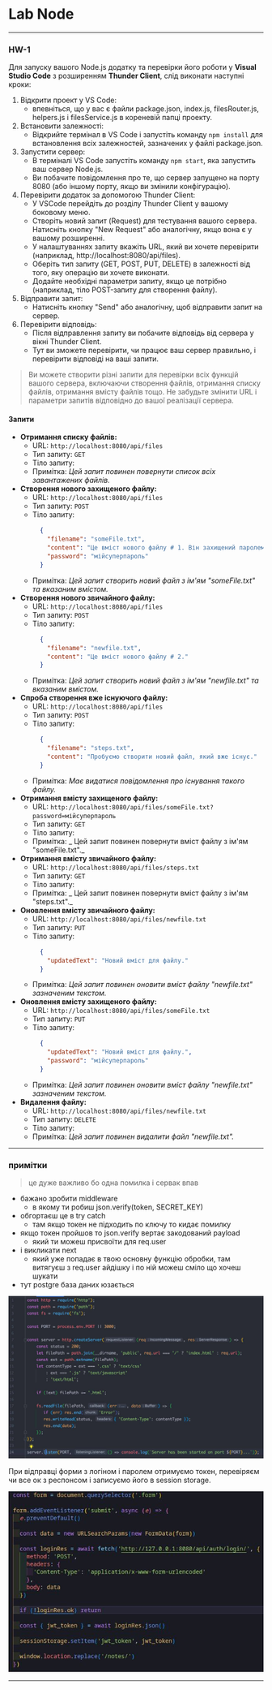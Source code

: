 # Lab Node

- - -

### HW-1

Для запуску вашого Node.js додатку та перевірки його роботи у **Visual Studio Code** з розширенням **Thunder Client**, слід виконати наступні кроки:

1. Відкрити проект у VS Code:
    - впевніться, що у вас є файли package.json, index.js, filesRouter.js, helpers.js і filesService.js в кореневій папці проекту.
2. Встановити залежності:
    - Відкрийте термінал в VS Code і запустіть команду `npm install` для встановлення всіх залежностей, зазначених у файлі package.json.
3. Запустити сервер:
    - В терміналі VS Code запустіть команду `npm start`, яка запустить ваш сервер Node.js.
    - Ви побачите повідомлення про те, що сервер запущено на порту 8080 (або іншому порту, якщо ви змінили конфігурацію).
4. Перевірити додаток за допомогою Thunder Client:
    - У VSCode перейдіть до розділу Thunder Client у вашому боковому меню.
    - Створіть новий запит (Request) для тестування вашого сервера. Натисніть кнопку "New Request" або аналогічну, якщо вона є у вашому розширенні.
    - У налаштуваннях запиту вкажіть URL, який ви хочете перевірити (наприклад, http://localhost:8080/api/files).
    - Оберіть тип запиту (GET, POST, PUT, DELETE) в залежності від того, яку операцію ви хочете виконати.
    - Додайте необхідні параметри запиту, якщо це потрібно (наприклад, тіло POST-запиту для створення файлу).
5. Відправити запит:
    - Натисніть кнопку "Send" або аналогічну, щоб відправити запит на сервер.
6. Перевірити відповідь:
    - Після відправлення запиту ви побачите відповідь від сервера у вікні Thunder Client.
    - Тут ви зможете перевірити, чи працює ваш сервер правильно, і перевірити відповіді на ваші запити.

> Ви можете створити різні запити для перевірки всіх функцій вашого сервера, включаючи створення файлів, отримання списку файлів, отримання вмісту файлів тощо. Не забудьте змінити URL і параметри запитів відповідно до вашої реалізації сервера.

#### Запити

* **Отримання списку файлів:**
  + URL: `http://localhost:8080/api/files`
  + Тип запиту: `GET`
  + Тіло запиту: 
  + Примітка: _Цей запит повинен повернути список всіх завантажених файлів._
* **Створення нового захищеного файлу:**
  + URL: `http://localhost:8080/api/files`
  + Тип запиту: `POST`
  + Тіло запиту:
    ```JSON
      {
        "filename": "someFile.txt",
        "content": "Це вміст нового файлу # 1. Він захищений паролем.",
        "password": "мійсуперпароль"
      }
    ```
  + Примітка: _Цей запит створить новий файл з ім'ям "someFile.txt" та вказаним вмістом._
* **Створення нового звичайного файлу:**
  + URL: `http://localhost:8080/api/files`
  + Тип запиту: `POST`
  + Тіло запиту:
    ```JSON
      {
        "filename": "newfile.txt",
        "content": "Це вміст нового файлу # 2."
      }
    ```
  + Примітка: _Цей запит створить новий файл з ім'ям "newfile.txt" та вказаним вмістом._
* **Спроба створення вже існуючого файлу:**
  + URL: `http://localhost:8080/api/files`
  + Тип запиту: `POST`
  + Тіло запиту:
    ```JSON
      {
        "filename": "steps.txt",
        "content": "Пробуємо створити новий файл, який вже існує."
      }
    ```
  + Примітка: _Має видатися повідомлення про існування такого файлу._
* **Отримання вмісту захищеного файлу:**
  + URL: `http://localhost:8080/api/files/someFile.txt?password=мійсуперпароль`
  + Тип запиту: `GET`
  + Тіло запиту:    
  + Примітка: _ Цей запит повинен повернути вміст файлу з ім'ям "someFile.txt"._
* **Отримання вмісту звичайного файлу:**
  + URL: `http://localhost:8080/api/files/steps.txt`
  + Тип запиту: `GET`
  + Тіло запиту:   
  + Примітка: _ Цей запит повинен повернути вміст файлу з ім'ям "steps.txt"._
* **Оновлення вмісту звичайного файлу:**
  + URL: `http://localhost:8080/api/files/newfile.txt`
  + Тип запиту: `PUT`
  + Тіло запиту:
    ```JSON
      {
        "updatedText": "Новий вміст для файлу."
      }
    ```
  + Примітка: _Цей запит повинен оновити вміст файлу "newfile.txt" зазначеним текстом._
* **Оновлення вмісту захищеного файлу:**
  + URL: `http://localhost:8080/api/files/someFile.txt`
  + Тип запиту: `PUT`
  + Тіло запиту:
    ```JSON
      {
        "updatedText": "Новий вміст для файлу.",
        "password": "мійсуперпароль"
      }
    ```
  + Примітка: _Цей запит повинен оновити вміст файлу "newfile.txt" зазначеним текстом._
* **Видалення файлу:**
  + URL: `http://localhost:8080/api/files/newfile.txt`
  + Тип запиту: `DELETE`
  + Тіло запиту:
  + Примітка: _Цей запит повинен видалити файл "newfile.txt"._

- - -

### примітки

> це дуже важливо бо одна помилка і сервак впав

* бажано зробити middleware
  - в якому ти робиш json.verify(token, SECRET_KEY)
* обгортаєш це в try catch
  - там якщо токен не підходить по ключу то кидає помилку
* якщо токен пройшов то json.verify вертає закодований payload
  - який ти можеш присвоїти для req.user
* i викликати next
  - який уже попадає в твою основну функцію обробки, там витягуєш з req.user айдішку і по ній можеш сміло що хочеш шукати
* тут postgre база даних юзається

![middleware](https://github.com/Iakobson/NodeJS-Links/blob/main/Lab-Node/required-1.jpg)

При відправці форми з логіном і паролем отримуємо токен, перевіряєм чи все ок з респонсом і записуємо його в session storage.

![middleware](https://github.com/Iakobson/NodeJS-Links/blob/main/Lab-Node/required-2.jpg)

- - -


